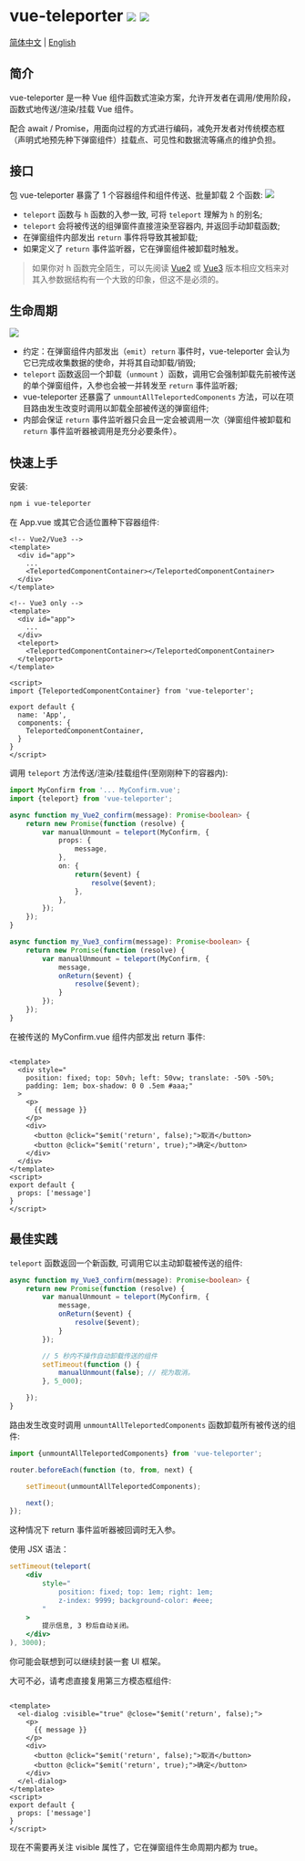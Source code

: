 vue-teleporter <img src="https://img.shields.io/npm/v/vue-teleporter.svg" /> <img src="https://packagephobia.now.sh/badge?p=vue-teleporter" />
========

[简体中文](README.md) | [English](README.en-US.md)

简介
------

vue-teleporter 是一种 Vue 组件函数式渲染方案，允许开发者在调用/使用阶段，函数式地传送/渲染/挂载 Vue 组件。

配合 await / Promise，用面向过程的方式进行编码，减免开发者对传统模态框（声明式地预先种下弹窗组件）挂载点、可见性和数据流等痛点的维护负担。

接口
-------
包 vue-teleporter 暴露了 1 个容器组件和组件传送、批量卸载 2 个函数:
![](https://raw.githubusercontent.com/memo-cn/vue-teleporter/main/resources/figure.1.interface.en-US.svg)

- `teleport` 函数与 `h` 函数的入参一致, 可将 `teleport` 理解为 `h` 的别名;
- `teleport` 会将被传送的组弹窗件直接渲染至容器内, 并返回手动卸载函数;
- 在弹窗组件内部发出 `return` 事件将导致其被卸载;
- 如果定义了 `return` 事件监听器，它在弹窗组件被卸载时触发。

> 如果你对 h 函数完全陌生，可以先阅读 [Vue2](https://v2.cn.vuejs.org/v2/guide/render-function.html)
> 或 [Vue3](https://cn.vuejs.org/api/render-function.html) 版本相应文档来对其入参数据结构有一个大致的印象，但这不是必须的。

生命周期
------
![](https://raw.githubusercontent.com/memo-cn/vue-teleporter/main/resources/figure.2.life-cycle.zh-CN.svg)

- 约定：在弹窗组件内部发出（`emit`）`return` 事件时，vue-teleporter 会认为它已完成收集数据的使命，并将其自动卸载/销毁;
- `teleport` 函数返回一个卸载（`unmount` ）函数，调用它会强制卸载先前被传送的单个弹窗组件，入参也会被一并转发至 `return`
  事件监听器;
- vue-teleporter 还暴露了 `unmountAllTeleportedComponents` 方法，可以在项目路由发生改变时调用以卸载全部被传送的弹窗组件;
- 内部会保证 `return` 事件监听器只会且一定会被调用一次（弹窗组件被卸载和 `return` 事件监听器被调用是充分必要条件）。

快速上手
-------

安装:

```bash
npm i vue-teleporter
```

在 App.vue 或其它合适位置种下容器组件:

```vue
<!-- Vue2/Vue3 -->
<template>
  <div id="app">
    ...
    <TeleportedComponentContainer></TeleportedComponentContainer>
  </div>
</template>

<!-- Vue3 only -->
<template>
  <div id="app">
    ...
  </div>
  <teleport>
    <TeleportedComponentContainer></TeleportedComponentContainer>
  </teleport>
</template>

<script>
import {TeleportedComponentContainer} from 'vue-teleporter';

export default {
  name: 'App',
  components: {
    TeleportedComponentContainer,
  }
}
</script>
```

调用 `teleport` 方法传送/渲染/挂载组件(至刚刚种下的容器内):

```typescript
import MyConfirm from '... MyConfirm.vue';
import {teleport} from 'vue-teleporter';

async function my_Vue2_confirm(message): Promise<boolean> {
    return new Promise(function (resolve) {
        var manualUnmount = teleport(MyConfirm, {
            props: {
                message,
            },
            on: {
                return($event) {
                    resolve($event);
                },
            },
        });
    });
}

async function my_Vue3_confirm(message): Promise<boolean> {
    return new Promise(function (resolve) {
        var manualUnmount = teleport(MyConfirm, {
            message,
            onReturn($event) {
                resolve($event);
            }
        });
    });
}
```

在被传送的 MyConfirm.vue 组件内部发出 return 事件:

```vue

<template>
  <div style="
    position: fixed; top: 50vh; left: 50vw; translate: -50% -50%;
    padding: 1em; box-shadow: 0 0 .5em #aaa;"
  >
    <p>
      {{ message }}
    </p>
    <div>
      <button @click="$emit('return', false);">取消</button>
      <button @click="$emit('return', true);">确定</button>
    </div>
  </div>
</template>
<script>
export default {
  props: ['message']
}
</script>
```

最佳实践
-------

`teleport` 函数返回一个新函数, 可调用它以主动卸载被传送的组件:

```typescript
async function my_Vue3_confirm(message): Promise<boolean> {
    return new Promise(function (resolve) {
        var manualUnmount = teleport(MyConfirm, {
            message,
            onReturn($event) {
                resolve($event);
            }
        });

        // 5 秒内不操作自动卸载传送的组件
        setTimeout(function () {
            manualUnmount(false); // 视为取消。
        }, 5_000);

    });
}
```

路由发生改变时调用 `unmountAllTeleportedComponents` 函数卸载所有被传送的组件:

```javascript
import {unmountAllTeleportedComponents} from 'vue-teleporter';

router.beforeEach(function (to, from, next) {

    setTimeout(unmountAllTeleportedComponents);

    next();
});
```

这种情况下 return 事件监听器被回调时无入参。

使用 JSX 语法：

```jsx
setTimeout(teleport(
    <div
        style="
            position: fixed; top: 1em; right: 1em;
            z-index: 9999; background-color: #eee;
        "
    >
        提示信息, 3 秒后自动关闭。
    </div>
), 3000);
```

你可能会联想到可以继续封装一套 UI 框架。

大可不必，请考虑直接复用第三方模态框组件:

```vue

<template>
  <el-dialog :visible="true" @close="$emit('return', false);">
    <p>
      {{ message }}
    </p>
    <div>
      <button @click="$emit('return', false);">取消</button>
      <button @click="$emit('return', true);">确定</button>
    </div>
  </el-dialog>
</template>
<script>
export default {
  props: ['message']
}
</script>
```

现在不需要再关注 visible 属性了，它在弹窗组件生命周期内都为 true。